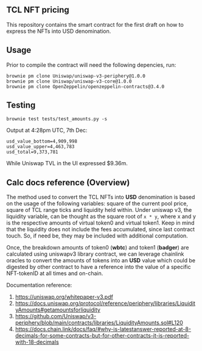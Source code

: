 ## TCL NFT pricing

This repository contains the smart contract for the first draft on how to express the NFTs into USD denomination.

## Usage

Prior to compile the contract will need the following depencies, run:

```
brownie pm clone Uniswap/uniswap-v3-periphery@1.0.0
brownie pm clone Uniswap/uniswap-v3-core@1.0.0
brownie pm clone OpenZeppelin/openzeppelin-contracts@3.4.0
```

## Testing

```
brownie test tests/test_amounts.py -s
```

Output at 4:28pm UTC, 7th Dec: 

```
usd_value_bottom=4,909,998
usd_value_upper=4,463,783
usd_total=9,373,781
```

While Uniswap TVL in the UI expressed $9.36m.

## Calc docs reference (Overview)

The method used to convert the TCL NFTs into **USD** denomination is based on the usage of the following variables: square of the current pool price, square of TCL range ticks and liquidity held within. Under uniswap v3, the liquidity variable, can be thought as the square root of `x * y`, where x and y is the respective amounts of virtual token0 and virtual token1. Keep in mind that the liquidity does not include the fees accumulated, since last contract touch. So, if need be, they may be included with additional computation.

Once, the breakdown amounts of token0 (**wbtc**) and token1 (**badger**) are calculated using uniswapv3 library contract, we can leverage chainlink oracles to convert the amounts of tokens into an **USD** value which could be digested by other contract to have a reference into the value of a specific NFT-tokenID at all times and on-chain.

Documentation reference:

1. https://uniswap.org/whitepaper-v3.pdf
2. https://docs.uniswap.org/protocol/reference/periphery/libraries/LiquidityAmounts#getamountsforliquidity
3. https://github.com/Uniswap/v3-periphery/blob/main/contracts/libraries/LiquidityAmounts.sol#L120
4. https://docs.chain.link/docs/faq/#why-is-latestanswer-reported-at-8-decimals-for-some-contracts-but-for-other-contracts-it-is-reported-with-18-decimals

